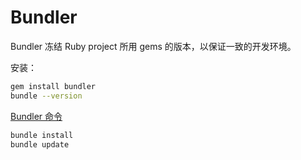 # Bundler

Bundler 冻结 Ruby project 所用 gems 的版本，以保证一致的开发环境。

安装：

```sh
gem install bundler
bundle --version
```

[Bundler 命令](http://bundler.io/man/bundle-install.1.html)

```sh
bundle install
bundle update
```

